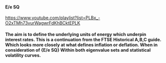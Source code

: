 #### E/e SQ

https://www.youtube.com/playlist?list=PLBx_-O2xTMh73vurWagwrFdKhBCktEPLK

#### The aim  is to define the underlying units of energy which underpin interest rates. This is a continuation from the FTSE Historical A,B,C guide. Which looks more closely at what defines inflation or deflation. When in consideration of {E/e SQ} Within both eigenvalue sets and statistical volatility curves.
